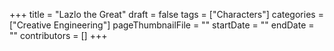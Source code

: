 +++
title = "Lazlo the Great"
draft = false
tags = ["Characters"]
categories = ["Creative Engineering"]
pageThumbnailFile = ""
startDate = ""
endDate = ""
contributors = []
+++
